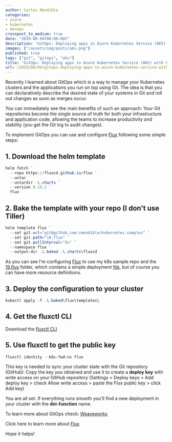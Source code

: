 ```yaml
---
author: Carlos Mendible
categories:
- azure
- kubernetes
- devops
crosspost_to_medium: true
date: "2019-08-04T00:00:00Z"
description: 'GitOps: Deploying apps in Azure Kubernetes Service (AKS) with Flux'
images: ["/assets/img/posts/aks.png"]
published: true
tags: ["git", "gitops", "aks"]
title: 'GitOps: Deploying apps in Azure Kubernetes Service (AKS) with Flux'
url: /2019/08/04/gitops-deploying-apps-in-azure-kubernetes-service-with-flux/
---
```


Recently I learned about GitOps which is a way to manage your Kubernetes clusters and the applications you run on top using Git. The idea is that you can declaratively describe the desired state of your systems in Git and roll out changes as soon as merges occur.

You can immediately see the main benefits of such an approach: Your Git repositories become the single source of truth for both your infrastructure and application code, allowing the teams to increase productivity and stability (you get the Git log to audit changes).

To implement GitOps you can use and configure [Flux](https://docs.fluxcd.io/en/latest/) following some simple steps:

## 1. Download the helm template

``` powershell
helm fetch `
  --repo https://fluxcd.github.io/flux `
  --untar `
  --untardir .\.charts `
  --version 0.10.2 `
  flux
```

## 2. Bake the template with your repo (I don't use Tiller)

``` powershell
helm template flux `
  --set git.url="git@github.com:cmendible/kubernetes.samples" `
  --set git.path="19.flux" `
  --set git.pollInterval="5s" `
  --namespace flux `
  --output-dir .\.baked .\.charts\fluxcd
```

As you can see I'm configuring [Flux](https://docs.fluxcd.io/en/latest/) to use my k8s sample repo and the [19.flux](https://github.com/cmendible/kubernetes.samples/tree/master/19.flux) folder, which contains a simple deployment [file](https://github.com/cmendible/kubernetes.samples/blob/master/19.flux/dni-function.yaml), but of course you can have more resource definitions.

## 3. Deploy the configuration to your cluster

``` powershell
kubectl apply -f .\.baked\flux\templates\
```

## 4. Get the fluxctl CLI

Download the [fluxctl CLI](https://github.com/fluxcd/flux/releases/tag/1.13.2)

## 5. Use fluxctl to get the public key

``` powershell
fluxctl identity --k8s-fwd-ns flux
```

This key is needed to sync your cluster state with the Git repository (GitHub): Copy the key you obtained and use it to create a **deploy key** with write access on your GitHub repository (Settings > Deploy keys > Add deploy key > check Allow write access > paste the Flux public key > click Add key)

You are all set. If everything runs smooth you'll find a new deployment in your cluster with the **dni-function** name.

To learn more about GitOps check: [Weaveworks](https://www.weave.works/technologies/gitops/)

Click here to learn more about [Flux](https://docs.fluxcd.io/en/latest/)

Hope it helps!